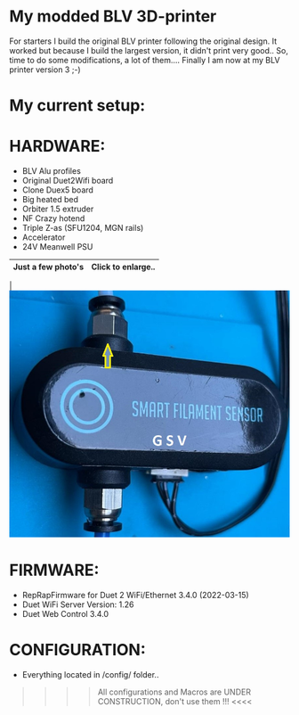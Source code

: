 # My modded BLV 3D-printer

For starters I build the original BLV printer following the original design.
It worked but because I build the largest version, it didn't print very good..
So, time to do some modifications, a lot of them....  Finally I am now at my BLV printer version 3 ;-)

# <strong>My current setup:</strong> 

# HARDWARE:
* BLV Alu profiles
* Original Duet2Wifi board
* Clone Duex5 board
* Big heated bed
* Orbiter 1.5 extruder
* NF Crazy hotend
* Triple Z-as (SFU1204, MGN rails)
* Accelerator
* 24V Meanwell PSU


| Just a few photo's | Click to enlarge..|
|------------|-------------|

| ![BTT smart filament sensor](img/BTT_filament_Sensor.jpg?raw=true "Bigtreetech filament sensor") 


# FIRMWARE:
* RepRapFirmware for Duet 2 WiFi/Ethernet 3.4.0 (2022-03-15)
* Duet WiFi Server Version: 1.26
* Duet Web Control 3.4.0


# CONFIGURATION:

* Everything located in /config/ folder..

 >>>> All configurations and Macros are UNDER CONSTRUCTION, don't use them !!! <<<<  
